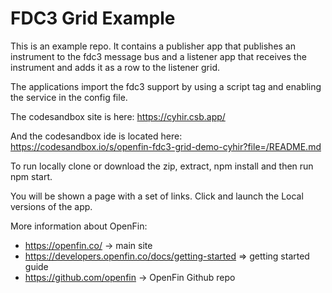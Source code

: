 # FDC3 Grid Example

This is an example repo. It contains a publisher app that publishes an instrument to the fdc3 message bus and a listener app that receives the instrument and adds it as a row to the listener grid.

The applications import the fdc3 support by using a script tag and enabling the service in the config file.

The codesandbox site is here: https://cyhir.csb.app/

And the codesandbox ide is located here: https://codesandbox.io/s/openfin-fdc3-grid-demo-cyhir?file=/README.md

To run locally clone or download the zip, extract, npm install and then run npm start.

You will be shown a page with a set of links. Click and launch the Local versions of the app.

More information about OpenFin:

- https://openfin.co/ -> main site
- https://developers.openfin.co/docs/getting-started => getting started guide
- https://github.com/openfin -> OpenFin Github repo

